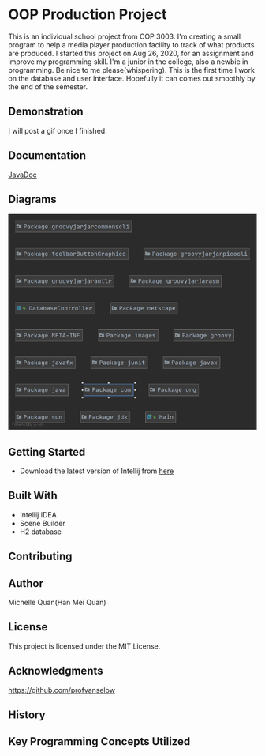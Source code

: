 # OOP Production Project
This is an individual school project from COP 3003. I'm creating a small program to help a media player production facility to track of what products are produced.
I started this project on Aug 26, 2020, for an assignment and improve my programming skill. 
I'm a junior in the college, also a newbie in programming. Be nice to me please(whispering).
This is the first time I work on the database and user interface. Hopefully it can comes out smoothly by the end of the semester.
## Demonstration
I will post a gif once I finished.
## Documentation
[JavaDoc](https://github.com/McMei/GradleProject/blob/master/doc/Main.html)

## Diagrams
![image 1](https://github.com/McMei/GradleProject/blob/master/Top-Level%20Package.png)

## Getting Started
* Download the latest version of Intellij from [here](https://www.jetbrains.com/idea/download/#section=windows)

## Built With
* Intellij IDEA
* Scene Builder
* H2 database
## Contributing


## Author
Michelle Quan(Han Mei Quan)

## License
This project is licensed under the MIT License.

## Acknowledgments
https://github.com/profvanselow

## History


## Key Programming Concepts Utilized


